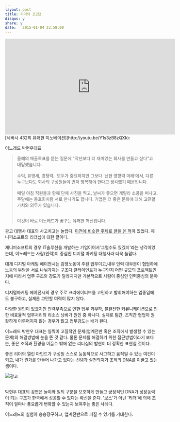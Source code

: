 ```yaml
---
layout: post
title: 리더의 조건2
disqus: y
share: y
date:   2015-01-04 23:58:00
---
```


<iframe width="560" height="315" src="https://www.youtube.com/embed/Y1s3zB8zQXk" frameborder="0" allowfullscreen></iframe>

<br />
[세바시 432회 유쾌한 이노베이션](http://youtu.be/Y1s3zB8zQXk):

이노레드 박현우대표

<blockquote>
<p>올해의 매출목표를 묻는 질문에 "작년보다 더 재미있는 회사를 만들고 싶다"고 대답했습니다. <br /><br />
수익, 유명세, 경쟁력.. 모두가 중요하지만 그보다 ‘선한 영향력 아래’에서, 다른 누구보다도 회사의 구성원들이 먼저 행복해야 한다고 생각했기 때문입니다. 
<br/><br />
매일 아침 직원들과 함께 단체 사진을 찍고, 날씨가 좋으면 게릴라 소풍을 떠나고, 주말에는 동호회처럼 서로 만나기도 합니다. 기업은 더 좋은 문화에 대해 고민할 가치와 의무가 있습니다. <br/><br />

이것이 바로 이노레드가 꿈꾸는 유쾌한 혁신입니다. </P></blockquote>




광고 대행사 대표의 사고치고는 놀랍다. 
[이전에 비슷한 주제로 글을 쓴 적](http://beatshon.github.io/2013/02/03/leader/)이 있었다. 제니퍼소프트의 리더십에 대한 글이다.

제니퍼소프트의 경우 IT솔루션을 개발하는 기업이어서'그럴수도 있겠지'라는 생각이었는데, 이노레드는 사람(인력)이 중심인 디지털 마케팅 대행사라 더욱 놀랍다. 

대개 디지털 마케팅 에이전시는 감정노동이 주된 업무이고,내부 인력 대부분이 협업하에 노동의 부담을 서로 나눠가지는 구조다.클라이언트가 누구인지 어떤 규모의 프로젝트인지에 따라서 업무 구조와 강도가 달라지지만 기본적으로 사람이 중심인 인력중심의 분야다.

 
디지털마케팅 에이전시의 경우 주로 크리에이티브를 고민하고 발휘해야하는 업종임에도 불구하고, 실제론 고민할 여력이 많지 않다. 

다양한 원인이 있겠지만 인력부족으로 인한 업무 과부하, 불완전한 커뮤니케이션으로 인한 비효율적 업무처리와 리소스 낭비가 원인 중 하나다. 실제로 팀간, 조직간 협업이 원활하게 이루어지지 않는 경우가 많고 업무강도는 배가 된다. 

이노레드 박현우 대표는 일찍이 고질적인 문제(업계전반 혹은 조직에서 발생할 수 있는 문제)의 해결방법에 눈을 뜬 것 같다. 물론 문제를 해결하기 위한 접근방법이라기 보다는, 좋은 조직과 환경을 이끌수 밖에 없는 리더십의 발현이 더 정확한 표현일 것이다. 

좋은 리더의 열린 마인드가
구성원 스스로 능동적으로 사고하고 움직일 수 있는 여건이 되고,
내가 뭔가를 만들어 나가고 있다는 신념과 실천의지가 조직의 DNA를 이끌고 있는 셈이다. 

![광고](http://beatshon.github.com/images/leader2.jpg)

<br />
박현우 대표의 강연은 
놀이와 일의 구분을 모호하게 만들고 
긍정적인 DNA가 성장동력이 되는 구조가
한국에서 성공할 수 있다는 확신을 준다.
'보스'가 아닌 '리더'에 의해 조직이 얼마나 풍요롭게 변화할 수 있는지 보여주는 좋은 사례다. 

이노레드의 실험이 승승장구하고, 업계전반으로 퍼질 수 있기를 기대한다. 
   